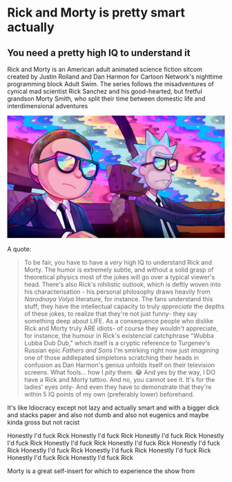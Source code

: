 # Rick and Morty is pretty smart actually
## You need a pretty high IQ to understand it

Rick and Morty is an American adult animated science fiction sitcom created by Justin Roiland and Dan Harmon for Cartoon Network's nighttime programming block Adult Swim. The series follows the misadventures of cynical mad scientist Rick Sanchez and his good-hearted, but fretful grandson Morty Smith, who split their time between domestic life and interdimensional adventures

![RickNMorty](attachments/RickNMorty.jpg)

A quote:
>To be fair, you have to have a _very_ high IQ to understand Rick and Morty. The humor is extremely subtle, and without a solid grasp of theoretical physics most of the jokes will go over a typical viewer's head. There's also Rick's nihilistic outlook, which is deftly woven into his characterisation - his personal philosophy draws heavily from _Narodnaya Volya_ literature, for instance. The fans understand this stuff; they have the intellectual capacity to truly _appreciate_ the depths of these jokes, to realize that they're not just funny- they say something deep about LIFE. As a consequence people who dislike Rick and Morty truly ARE idiots- of course they wouldn't appreciate, for instance, the humour in Rick's existencial catchphrase "Wubba Lubba Dub Dub," which itself is a cryptic reference to Turgenev's Russian epic _Fathers and Sons_ I'm smirking right now just _imagining_ one of those addlepated simpletons scratching their heads in confusion as Dan Harmon's genius unfolds itself on their television screens. What fools... how I _pity_ them. 😂 And yes by the way, I DO have a Rick and Morty tattoo. And no, you cannot see it. It's for the ladies' eyes only- And even they have to demonstrate that they're within 5 IQ points of my own (preferably lower) beforehand.

It's like Idiocracy except not lazy and actually smart and with a bigger dick and stacks paper and also not dumb and also not eugenics and maybe kinda gross but not racist

Honestly I'd fuck Rick
Honestly I'd fuck Rick
Honestly I'd fuck Rick
Honestly I'd fuck Rick
Honestly I'd fuck Rick
Honestly I'd fuck Rick
Honestly I'd fuck Rick
Honestly I'd fuck Rick
Honestly I'd fuck Rick
Honestly I'd fuck Rick
Honestly I'd fuck Rick
Honestly I'd fuck Rick

Morty is a great self-insert for which to experience the show from

